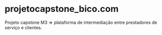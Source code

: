 # projetocapstone_bico.com
Projeto capstone M3 => plataforma de intermediação entre prestadores de serviço e clientes. 
